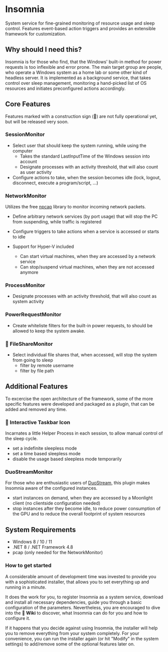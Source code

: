 # Insomnia

System service for fine-grained monitoring of resource usage and sleep control. Features event-based action triggers and provides an extensible framework for customization. 

## Why should I need this?

Insomnia is for those who find, that the Windows' built-in method for power requests is too inflexible and error prone. The main target group are people, who operate a Windows system as a home lab or some other kind of headless server. It is implemented as a background service, that takes control over sleep management, monitoring a hand-picked list of OS resources and initiates preconfigured actions accordingly.

## Core Features

Features marked with a construction sign (🚧) are not fully operational yet, but will be released very soon.

### SessionMonitor

- Select user that should keep the system running, while using the computer
    - Takes the standard LastInputTime of the Windows session into account
    - Designate processes with an activity threshold, that will also count as user activity
- Configure actions to take, when the session becomes idle (lock, logout, disconnect, execute a program/script, ...)

### NetworkMonitor
Utilizes the free [npcap](https://npcap.com/) library to monitor incoming network packets.

- Define arbitrary network services (by port usage) that will stop the PC from suspending, while traffic is registered
- Configure triggers to take actions when a service is accessed or starts to idle

- Support for Hyper-V included
    - Can start virtual machines, when they are accessed by a network service
    - Can stop/suspend virtual machines, when they are not accessed anymore

### ProcessMonitor

- Designate processes with an activity threshold, that will also count as system activity

### PowerRequestMonitor

- Create whiteliste filters for the built-in power requests, to should be allowed to keep the system awake.

### 🚧 FileShareMonitor

- Select individual file shares that, when accessed, will stop the system from going to sleep
    - filter by remote username
    - filter by file path

## Additional Features

To excercise the open architecture of the framework, some of the more specific features were developed and packaged as a plugin, that can be added and removed any time.

### 🚧 Interactive Taskbar Icon

Incarnates a little Helper Process in each session, to allow manual control of the sleep cycle.

- set a indefinite sleepless mode
- set a time based sleepless mode
- disable the usage based sleepless mode temporarily

### DuoStreamMonitor

For those who are enthusiastic users of [DuoStream](https://github.com/DuoStream), this plugin makes Insomnia aware of the configured instances.

- start instances on demand, when they are accessed by a Moonlight client (no clientside configuration needed)
- stop instances after they become idle, to reduce power consumption of the GPU and to reduce the overall footprint of system resources

## System Requirements

- Windows 8 / 10 / 11
- .NET 8 / .NET Framework 4.8
- pcap (only needed for the NetworkMonitor)

### How to get started

A considerable amount of development time was invested to provide you with a sophisticated installer, that allows you to set everything up and running in a minute.

It does the work for you, to register Insomnia as a system service, download and install all necessary dependencies, guide you through a basic configuration of the parameters. Nevertheless, you are encouraged to dive into the 🚧 **Wiki** to discover, what Insomnia can do for you and how to configure it.

If it happens that you decide against using Insomnia, the installer will help you to remove everything from your system completely. For your convenience, you can run the installer again (or hit "Modify" in the system settings) to add/remove some of the optional features later on.
